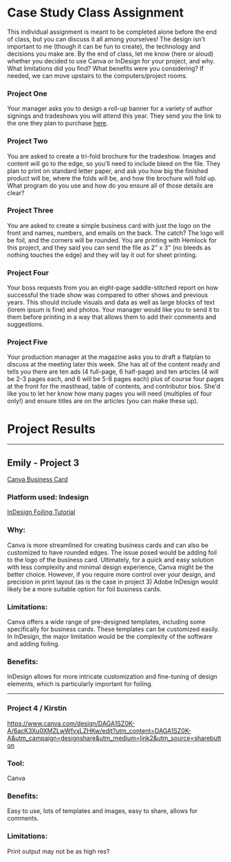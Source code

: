# Case Study Class Assignment
This individual assignment is meant to be completed alone before the end of class, but you can discuss it all among yourselves! The design isn't important to me (though it can be fun to create), the technology and decisions you make are. By the end of class, let me know (here or aloud) whether you decided to use Canva or InDesign for your project, and why. What limitations did you find? What benefits were you considering? If needed, we can move upstairs to the computers/project rooms. 
 

### Project One
Your manager asks you to design a roll-up banner for a variety of author signings and tradeshows you will attend this year. They send you the link to the one they plan to purchase [here](https://thunderboltsign.com/product/premium-roll-up-banner/). 

### Project Two
You are asked to create a tri-fold brochure for the tradeshow. Images and content will go to the edge, so you'll need to include bleed on the file. They plan to print on standard letter paper, and ask you how big the finished product will be, where the folds will be, and how the brochure will fold up. What program do you use and how do you ensure all of those details are clear? 

### Project Three
You are asked to create a simple business card with just the logo on the front and names, numbers, and emails on the back. The catch? The logo will be foil, and the corners will be rounded. You are printing with Hemlock for this project, and they said you can send the file as 2" x 3" (no bleeds as nothing touches the edge) and they will lay it out for sheet printing. 

### Project Four
Your boss requests from you an eight-page saddle-stitched report on how successful the trade show was compared to other shows and previous years. This should include visuals and data as well as large blocks of text (lorem ipsum is fine) and photos. Your manager would like you to send it to them before printing in a way that allows them to add their comments and suggestions. 

### Project Five
Your production manager at the magazine asks you to draft a flatplan to discuss at the meeting later this week. She has all of the content ready and tells you there are ten ads (4 full-page, 6 half-page) and ten articles (4 will be 2-3 pages each, and 6 will be 5-6 pages each) plus of course four pages at the front for the masthead, table of contents, and contributor bios. She'd like you to let her know how many pages you will need (multiples of four only!) and ensure titles are on the articles (you can make these up). 



# Project Results
--- 
## Emily - Project 3 

[Canva Business Card](https://www.canva.com/design/DAEp8PYHdrc/CKsFdSS2sphA11tGDSaJxw/edit?utm_content=DAEp8PYHdrc&utm_campaign=designshare&utm_medium=link2&utm_source=sharebutton)
### Platform used: Indesign 
[InDesign Foiling Tutorial](https://www.youtube.com/watch?v=KdFQubd6nt8)
### Why: 
Canva is more streamlined for creating business cards and can also be customized to have rounded edges. The issue posed would be adding foil to the logo of the business card. Ultimately, for a quick and easy solution with less complexity and minimal design experience, Canva might be the better choice. However, if you require more control over your design, and precision in print layout (as is the case in project 3) Adobe InDesign would likely be a more suitable option for foil business cards.

### Limitations: 
Canva offers a wide range of pre-designed templates, including some specifically for business cards. These templates can be customized easily. In InDesign, the major limitation would be the complexity of the software and adding foiling. 

### Benefits: 
InDesign allows for more intricate customization and fine-tuning of design elements, which is particularly important for foiling. 

----

### Project 4 / Kirstin

https://www.canva.com/design/DAGA1SZ0K-A/6acK3Xu0XMZLwWfyxLZHKw/edit?utm_content=DAGA1SZ0K-A&utm_campaign=designshare&utm_medium=link2&utm_source=sharebutton

### Tool: 
Canva

### Benefits: 
Easy to use, lots of templates and images, easy to share, allows for comments.

### Limitations: 
Print output may not be as high res?
